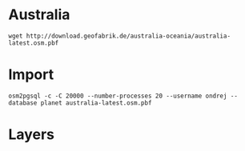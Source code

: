 # Australia

```
wget http://download.geofabrik.de/australia-oceania/australia-latest.osm.pbf
```

# Import

```
osm2pgsql -c -C 20000 --number-processes 20 --username ondrej --database planet australia-latest.osm.pbf 
```

# Layers


